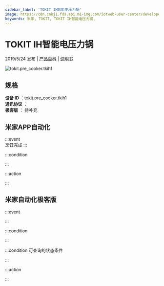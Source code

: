 ```yaml
---
sidebar_label: 'TOKIT IH智能电压力锅'
image: https://cdn.cnbj1.fds.api.mi-img.com/iotweb-user-center/developer_1679047612570WjBcrztY.png?GalaxyAccessKeyId=AKVGLQWBOVIRQ3XLEW&Expires=9223372036854775807&Signature=F8jTYE4P2BfIEr6IjMOHegM0LHk=
keywords: 米家, TOKIT, TOKIT IH智能电压力锅, 
---
```

# TOKIT IH智能电压力锅

2019/5/24 发布 | [产品百科](https://home.mi.com/webapp/content/baike/product/index.html?model=tokit.pre_cooker.tkih1/) | [说明书](https://home.mi.com/views/introduction.html?model=tokit.pre_cooker.tkih1&region=cn)

![tokit.pre_cooker.tkih1](https://cdn.cnbj1.fds.api.mi-img.com/iotweb-user-center/developer_1679047612570WjBcrztY.png?GalaxyAccessKeyId=AKVGLQWBOVIRQ3XLEW&Expires=9223372036854775807&Signature=F8jTYE4P2BfIEr6IjMOHegM0LHk=)

## 规格  
> 
**设备 ID** ：tokit.pre_cooker.tkih1  
**通讯协议** ：  
**极客版**  ： 待补充 


## 米家APP自动化  

:::event  
烹饪完成
:::

:::condition  

:::

:::action   

:::

## 米家自动化极客版  

:::event  

:::

:::condition  

:::

:::condition 可查询的状态条件  

:::

:::action  

:::

        
